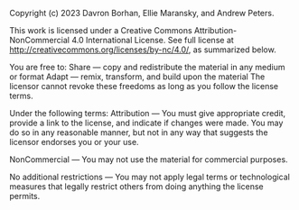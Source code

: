 Copyright (c) 2023 Davron Borhan, Ellie Maransky, and Andrew Peters.

This work is licensed under a Creative Commons Attribution-NonCommercial 4.0 International License. See full license at http://creativecommons.org/licenses/by-nc/4.0/, as summarized below.

You are free to:
Share — copy and redistribute the material in any medium or format
Adapt — remix, transform, and build upon the material
The licensor cannot revoke these freedoms as long as you follow the license terms.

Under the following terms:
Attribution — You must give appropriate credit, provide a link to the license, and indicate if changes were made. You may do so in any reasonable manner, but not in any way that suggests the licensor endorses you or your use.

NonCommercial — You may not use the material for commercial purposes.

No additional restrictions — You may not apply legal terms or technological measures that legally restrict others from doing anything the license permits.
